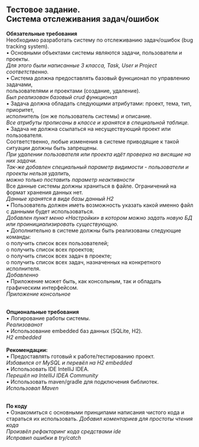 <h2>Тестовое задание.<br>
Система отслеживания задач/ошибок</h2>

<B>Обязательные требования</B><br>
Необходимо разработать систему по отслеживанию задач/ошибок (bug tracking system).<br>
•	Основными объектами системы являются задачи, пользователи и проекты.<br>
<i>Для этого были написанные 3 класса, Task, User и Project соответственно.</i><br>
•	Система должна предоставлять базовый функционал по управлению задачами,<br>
пользователями и проектами (создание, удаление).<br>
<i>Был реализован базовый crud функционал</i><br>
•	Задача должна обладать следующими атрибутами: проект, тема, тип, приоритет,<br>
исполнитель (он же пользователь системы) и описание.<br>
<i>Все атрибуты прописаны в классе и хранятся в специальной таблице.</i><br>
•	Задача не должна ссылаться на несуществующий проект или пользователя.<br>
Соответственно, любые изменения в системе приводящие к такой ситуации должны быть запрещены.<br>
<i>При удалении пользователя или проекта идёт проверка на висящие на них задачи.<br>
Так-же добавлен специальный параметр видимости - пользователи и проекты нельзя удалить,<br>
можно только поставить параметр неактивности</i><br>
Все данные системы должны храниться в файле. Ограничений на формат хранения данных нет.<br>
<i>Данные хранятся в виде базы данный H2</i><br>
•	Пользователь должен иметь возможность указать какой именно файл с данными будет использоваться.<br>
<i>Добавлен пункт меню «Настройки» в котором можно задать новую БД или проинициализировать существующую.</i><br>
•	Дополнительно в системе должны быть реализованы следующие команды:<br>
o	получить список всех пользователей;<br>
o	получить список всех проектов;<br>
o	получить список всех задач в проекте;<br>
o	получить список всех задач, назначенных на конкретного исполнителя.<br>
<i>Добавленно</i><br>
•	Приложение может быть, как консольным, так и обладать графическим интерфейсом.<br>
<i>Приложение консольное</i><br><br>

<b>Опциональные требования</b><br>
•	Логирование работы системы.<br>
<i>Реализованот</i><br>
•	Использование embedded баз данных (SQLite, H2).<br>
<i>Н2 embedded</i><br><br>
<b>Рекомендации:</b><br>
•	Предоставлять готовый к работе/тестированию проект.<br>
<i>Избавился от MySQL и перевёл на Н2 embedded</i><br>
•	Использовать IDE IntelliJ IDEA.<br>
<i>Перешёл на IntelliJ IDEA Community</i><br>
•	Использовать maven/gradle для подключения библиотек.<br>
<i>Использовал Maven</i><br><br>

<b>По коду</b><br>
•	Ознакомиться с основными принципами написания чистого кода и <br>
стараться их использовать.
<i>Добавил коментариев для простоты чтения кода<br>
Произвёл рефакторинг кода средствами ide<br>
Исправил ошибки в try/catch<br></i><br>
